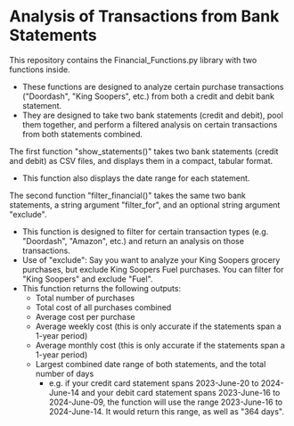 # Analysis of Transactions from Bank Statements

This repository contains the Financial_Functions.py library with two functions inside.
<ul>
  <li>These functions are designed to analyze certain purchase transactions ("Doordash", "King Soopers", etc.) from both a credit and debit bank statement.</li>
  <li>They are designed to take two bank statements (credit and debit), pool them together, and perform a filtered analysis on certain transactions from both statements combined.</li>
</ul>

The first function "show_statements()" takes two bank statements (credit and debit) as CSV files, and displays them in a compact, tabular format.
<ul>
  <li>This function also displays the date range for each statement.</li>
</ul>

The second function "filter_financial()" takes the same two bank statements, a string argument "filter_for", and an optional string argument "exclude".
<ul>
  <li>This function is designed to filter for certain transaction types (e.g. "Doordash", "Amazon", etc.) and return an analysis on those transactions.</li>
  <li>Use of "exclude": Say you want to analyze your King Soopers grocery purchases, but exclude King Soopers Fuel purchases. You can filter for "King Soopers" and exclude "Fuel".</li>
  <li>This function returns the following outputs:
    <ul>
      </li>
      <li>Total number of purchases</li>
      <li>Total cost of all purchases combined</li>
      <li>Average cost per purchase</li>
      <li>Average weekly cost (this is only accurate if the statements span a 1-year period)</li>
      <li>Average monthly cost (this is only accurate if the statements span a 1-year period)</li>
      <li>Largest combined date range of both statements, and the total number of days
        <ul>
          <li>e.g. if your credit card statement spans 2023-June-20 to 2024-June-14 and your debit card statement spans 2023-June-16 to 2024-June-09, the function will use the range 2023-June-16 to 2024-June-14. It would return this range, as well as "364 days".</li>
        </ul>
    </ul>
  </li>
</ul>







> 
